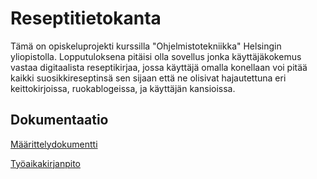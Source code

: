 # Reseptitietokanta
Tämä on opiskeluprojekti kurssilla "Ohjelmistotekniikka" Helsingin yliopistolla. Lopputuloksena pitäisi olla sovellus jonka käyttäjäkokemus vastaa digitaalista reseptikirjaa, jossa käyttäjä omalla konellaan voi pitää kaikki suosikkireseptinsä sen sijaan että ne olisivat hajautettuna eri keittokirjoissa, ruokablogeissa, ja käyttäjän kansioissa.

## Dokumentaatio

[Määrittelydokumentti](https://github.com/jrhel/ot-harjoitustyo/blob/master/dokumentointi/alustava%20m%C3%A4%C3%A4rittelydokumentti.md)

[Työaikakirjanpito](https://github.com/jrhel/ot-harjoitustyo/blob/master/Ty%C3%B6aikakirjanpito.md)
